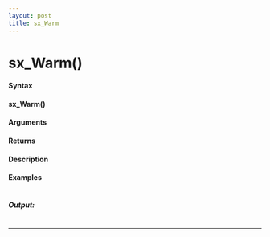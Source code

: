 ```yaml
---
layout: post
title: sx_Warm
---
```


# sx_Warm()


#### Syntax

#### sx_Warm()

#### Arguments

#### Returns

#### Description

#### Examples

```

```

##### Output:

```

```

---